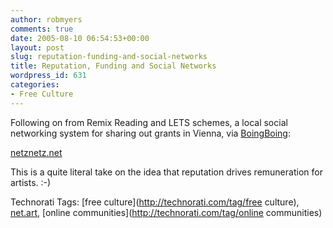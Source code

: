 ```yaml
---
author: robmyers
comments: true
date: 2005-08-10 06:54:53+00:00
layout: post
slug: reputation-funding-and-social-networks
title: Reputation, Funding and Social Networks
wordpress_id: 631
categories:
- Free Culture
---
```


  
Following on from Remix Reading and LETS schemes, a local social networking system for sharing out grants in Vienna, via [BoingBoing](http://www.boingboing.net/2005/08/08/vienna_netart_commun.html):  


  
[netznetz.net](http://www.monochrom.at/english/2005/08/netznetz.htm)  


  
This is a quite literal take on the idea that reputation drives remuneration for artists. :-)  


  


Technorati Tags: [free culture](http://technorati.com/tag/free culture), [net.art](http://technorati.com/tag/net.art), [online communities](http://technorati.com/tag/online communities)

  


